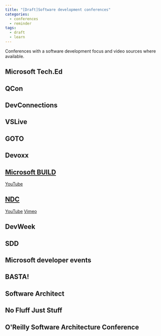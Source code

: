 ```yaml
---
title: "[Draft]Software development conferences"
categories:
  - conferences
  - reminder
tags:
  - draft
  - learn
---
```

Conferences with a software development focus and video sources where available.
## Microsoft Tech.Ed
## QCon
## DevConnections
## VSLive
## GOTO
## Devoxx
## [Microsoft BUILD](https://developer.microsoft.com/en-us/events/build/content)
[YouTube](https://www.youtube.com/channel/UCsMica-v34Irf9KVTh6xx-g)
## [NDC](https://ndcconferences.com) 
[YouTube](https://www.youtube.com/channel/UCTdw38Cw6jcm0atBPA39a0Q)
[Vimeo](https://vimeo.com/ndcconferences)
## DevWeek
## SDD
## Microsoft developer events
## BASTA!
## Software Architect
## No Fluff Just Stuff
## O'Reilly Software Architecture Conference
